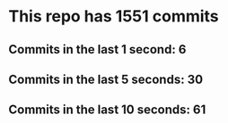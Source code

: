 # This repo has 1551 commits

## Commits in the last 1 second: 6
## Commits in the last 5 seconds: 30
## Commits in the last 10 seconds: 61
